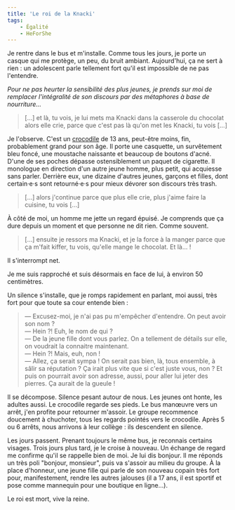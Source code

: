 ```yaml
---
title: 'Le roi de la Knacki'
tags:
    - Égalité
    - HeForShe
---
```


Je rentre dans le bus et m'installe. Comme tous les jours, je porte un casque
qui me protège, un peu, du bruit ambiant. Aujourd'hui, ça ne sert à rien : un
adolescent parle tellement fort qu'il est impossible de ne pas l'entendre.

_Pour ne pas heurter la sensibilité des plus jeunes, je prends sur moi de
remplacer l'intégralité de son discours par des métaphores à base de
nourriture…_

<!-- more -->

> […] et là, tu vois, je lui mets ma Knacki dans la casserole du chocolat alors
> elle crie, parce que c'est pas là qu'on met les Knacki, tu vois […]

Je l'observe. C'est un [crocodile](http://projetcrocodiles.tumblr.com) de 13
ans, peut-être moins, fin, probablement grand pour son âge. Il porte une
casquette, un survêtement bleu foncé, une moustache naissante et beaucoup de
boutons d'acné. D'une de ses poches dépasse ostensiblement un paquet de
cigarette. Il monologue en direction d'un autre jeune homme, plus petit, qui
acquiesse sans parler. Derrière eux, une dizaine d'autres jeunes, garçons et
filles, dont certain‧e‧s sont retourné‧e‧s pour mieux dévorer son discours très
<span lang="en">trash</span>.

> […] alors j'continue parce que plus elle crie, plus j'aime faire la cuisine,
> tu vois […]

À côté de moi, un homme me jette un regard épuisé. Je comprends que ça dure
depuis un moment et que personne ne dit rien. Comme souvent.

> […] ensuite je ressors ma Knacki, et je la force à la manger parce que ça
> m'fait kiffer, tu vois, qu'elle mange le chocolat. Et là… !

Il s'interrompt net.

Je me suis rapproché et suis désormais en face de lui, à environ 50 centimètres.

Un silence s'installe, que je romps rapidement en parlant, moi aussi, très fort
pour que toute sa cour entende bien :

> — Excusez-moi, je n'ai pas pu m'empêcher d'entendre. On peut avoir son nom ?  
> — Hein ?! Euh, le nom de qui ?  
> — De la jeune fille dont vous parlez. On a tellement de détails sur elle, on
> voudrait la connaitre maintenant.  
> — Hein ?! Mais, euh, non !  
> — Allez, ça serait sympa ! On serait pas bien, là, tous ensemble, à sâlir sa
> réputation ? Ça irait plus vite que si c'est juste vous, non ? Et puis on
> pourrait avoir son adresse, aussi, pour aller lui jeter des pierres. Ça aurait
> de la gueule !

Il se décompose. Silence pesant autour de nous. Les jeunes ont honte, les
adultes aussi. Le crocodile regarde ses pieds. Le bus manœuvre vers un arrêt,
j'en profite pour retourner m'assoir. Le groupe recommence doucement à
chuchoter, tous les regards pointés vers le crocodile. Après 5 ou 6 arrêts, nous
arrivons à leur collège : ils descendent en silence.

Les jours passent. Prenant toujours le même bus, je reconnais certains visages.
Trois jours plus tard, je le croise à nouveau. Un échange de regard me confirme
qu'il se rappelle bien de moi. Je lui dis bonjour. Il me réponds un très poli
"bonjour, monsieur", puis va s'assoir au milieu du groupe. À la place d'honneur,
une jeune fille qui parle de son nouveau copain très fort pour, manifestement,
rendre les autres jalouses (il a 17 ans, il est sportif et pose comme mannequin
pour une boutique en ligne…).

Le roi est mort, vive la reine.

